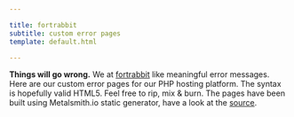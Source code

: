 ```yaml
---

title: fortrabbit
subtitle: custom error pages
template: default.html

---
```


**Things will go wrong.** We at [fortrabbit](https://www.fortrabbit.com) like meaningful error messages. Here are our custom error pages for our PHP hosting platform. The syntax is hopefully valid HTML5. Feel free to rip, mix &amp; burn. The pages have been built using Metalsmith.io static generator, have a look at the [source](https://github.com/fortrabbit/Custom-HTTP-Error-Pages/tree/master).
